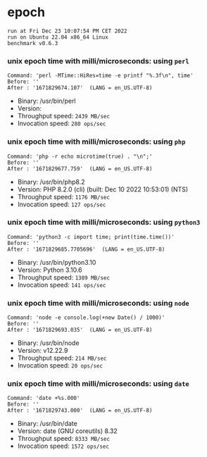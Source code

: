 # epoch
 
    run at Fri Dec 23 10:07:54 PM CET 2022
    run on Ubuntu 22.04 x86_64 Linux
    benchmark v0.6.3
 
### unix epoch time with milli/microseconds: using `perl`
```shell
Command: 'perl -MTime::HiRes=time -e printf "%.3f\n", time'
Before: ''
After : '1671829674.107'  (LANG = en_US.UTF-8)
```
* Binary: /usr/bin/perl
* Version: 
* Throughput speed: `2439 MB/sec`
* Invocation speed: `280 ops/sec`

### unix epoch time with milli/microseconds: using `php`
```shell
Command: 'php -r echo microtime(true) . "\n";'
Before: ''
After : '1671829677.759'  (LANG = en_US.UTF-8)
```
* Binary: /usr/bin/php8.2
* Version: PHP 8.2.0 (cli) (built: Dec 10 2022 10:53:01) (NTS)
* Throughput speed: `1176 MB/sec`
* Invocation speed: `127 ops/sec`

### unix epoch time with milli/microseconds: using `python3`
```shell
Command: 'python3 -c import time; print(time.time())'
Before: ''
After : '1671829685.7705696'  (LANG = en_US.UTF-8)
```
* Binary: /usr/bin/python3.10
* Version: Python 3.10.6
* Throughput speed: `1389 MB/sec`
* Invocation speed: `141 ops/sec`

### unix epoch time with milli/microseconds: using `node`
```shell
Command: 'node -e console.log(+new Date() / 1000)'
Before: ''
After : '1671829693.035'  (LANG = en_US.UTF-8)
```
* Binary: /usr/bin/node
* Version: v12.22.9
* Throughput speed: `214 MB/sec`
* Invocation speed: `20 ops/sec`

### unix epoch time with milli/microseconds: using `date`
```shell
Command: 'date +%s.000'
Before: ''
After : '1671829743.000'  (LANG = en_US.UTF-8)
```
* Binary: /usr/bin/date
* Version: date (GNU coreutils) 8.32
* Throughput speed: `8333 MB/sec`
* Invocation speed: `1572 ops/sec`

